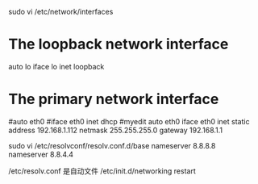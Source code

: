 sudo vi /etc/network/interfaces
# The loopback network interface
auto lo
iface lo inet loopback
# The primary network interface
#auto eth0
#iface eth0 inet dhcp
#myedit
auto eth0
iface eth0 inet static
address 192.168.1.112
netmask 255.255.255.0
gateway 192.168.1.1


sudo vi  /etc/resolvconf/resolv.conf.d/base
nameserver 8.8.8.8  
nameserver 8.8.4.4

/etc/resolv.conf 是自动文件
/etc/init.d/networking restart